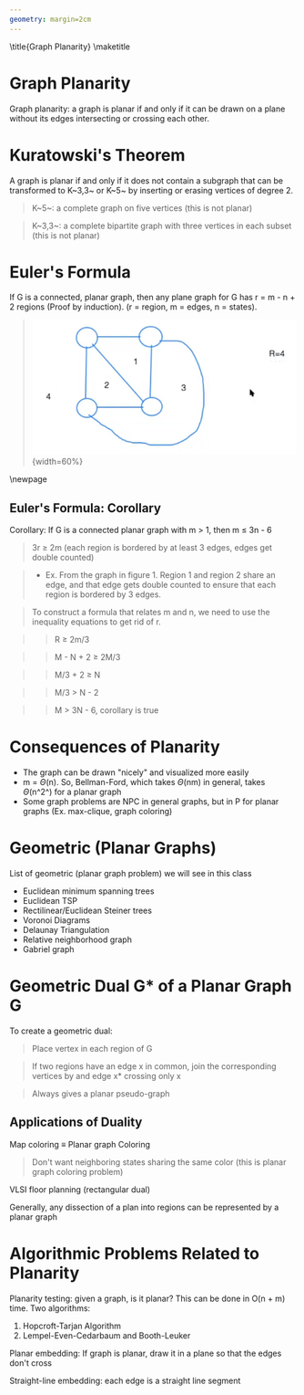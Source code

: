 ```yaml
---
geometry: margin=2cm
--- 
```


\title{Graph Planarity}
\maketitle

# Graph Planarity

Graph planarity: a graph is planar if and only if it can be drawn on a plane without its edges intersecting or crossing each other. 

# Kuratowski's Theorem

A graph is planar if and only if it does not contain a subgraph that can be transformed to K~3,3~ or K~5~ by inserting or erasing vertices of degree 2. 

> K~5~: a complete graph on five vertices (this is not planar)

> K~3,3~: a complete bipartite graph with three vertices in each subset (this is not planar)

# Euler's Formula

If G is a connected, planar graph, then any plane graph for G has r = m - n + 2 regions (Proof by induction). (r = region, m = edges, n = states).  
 
> ![Example of what a region is. The graph above has 4 regions](images/regions.png){width=60%}

\newpage

## Euler's Formula: Corollary

Corollary: If G is a connected planar graph with m > 1, then m $\le$ 3n - 6

> 3r $\ge$ 2m (each region is bordered by at least 3 edges, edges get double counted)

> - Ex. From the graph in figure 1. Region 1 and region 2 share an edge, and that edge gets double counted to ensure that each region is bordered by 3 edges.

> To construct a formula that relates m and n, we need to use the inequality equations to get rid of r. 

>> R $\ge$ 2m/3

>> M - N + 2 $\ge$ 2M/3

>> M/3 + 2 $\ge$ N 

>> M/3 > N - 2

>> M > 3N - 6, corollary is true

# Consequences of Planarity

- The graph can be drawn "nicely" and visualized more easily
- m = $\Theta$(n). So, Bellman-Ford, which takes $\Theta$(nm) in general, takes $\Theta$(n^2^) for a planar graph
- Some graph problems are NPC in general graphs, but in P for planar graphs (Ex. max-clique, graph coloring)

# Geometric (Planar Graphs)

List of geometric (planar graph problem) we will see in this class

- Euclidean minimum spanning trees
- Euclidean TSP
- Rectilinear/Euclidean Steiner trees
- Voronoi Diagrams
- Delaunay Triangulation
- Relative neighborhood graph
- Gabriel graph

# Geometric Dual G\* of a Planar Graph G 

To create a geometric dual:

> Place vertex in each region of G

> If two regions have an edge x in common, join the corresponding vertices by and edge x\* crossing only x 

> Always gives a planar pseudo-graph

## Applications of Duality 

Map coloring $\equiv$ Planar graph Coloring

> Don't want neighboring states sharing the same color (this is planar graph coloring problem)

VLSI floor planning (rectangular dual)

Generally, any dissection of a plan into regions can be represented by a planar graph

# Algorithmic Problems Related to Planarity

Planarity testing: given a graph, is it planar? This can be done in O(n + m) time. Two algorithms:

1. Hopcroft-Tarjan Algorithm
2. Lempel-Even-Cedarbaum and Booth-Leuker

Planar embedding: If graph is planar, draw it in a plane so that the edges don't cross 

Straight-line embedding: each edge is a straight line segment
